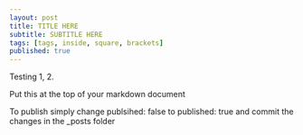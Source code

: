 ```yaml
---
layout: post
title: TITLE HERE
subtitle: SUBTITLE HERE 
tags: [tags, inside, square, brackets]
published: true
---
```


Testing 1, 2.

Put this at the top of your markdown document

To publish simply change publsihed: false to published: true and commit the changes in the _posts folder 
